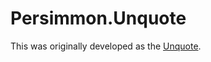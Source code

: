 # Persimmon.Unquote

This was originally developed as the [Unquote](https://github.com/SwensenSoftware/unquote).

